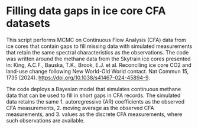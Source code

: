 # Filling data gaps in ice core CFA datasets
This script performs MCMC on Continuous Flow Analysis (CFA) data from ice cores that contain gaps to fill missing data with simulated measurements that retain the same spectral characteristics as the observations. The code was written around the methane data from the Skytrain ice cores presented in: King, A.C.F., Bauska, T.K., Brook, E.J. et al. Reconciling ice core CO2 and land-use change following New World-Old World contact. Nat Commun 15, 1735 (2024). https://doi.org/10.1038/s41467-024-45894-9. 

The code deploys a Bayesian model that simulates continuous methane data that can be used to fill in short gaps in CFA records. The simulated data retains the same 1. autoregressive (AR) coefficients as the observed CFA measurements, 2. moving average as the observed CFA measurements, and 3. values as the discrete CFA measurements, where such observations are available.
